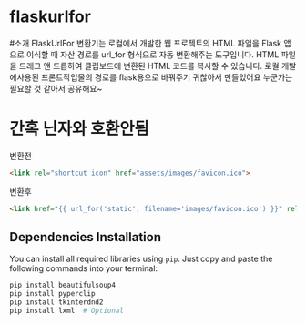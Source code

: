 # flaskurlfor

#소개 
FlaskUrlFor 변환기는 로컬에서 개발한 웹 프로젝트의 HTML 파일을 Flask 앱으로 이식할 때 자산 경로를 url_for 형식으로 자동 변환해주는 도구입니다. HTML 파일을 드래그 앤 드롭하여 클립보드에 변환된 HTML 코드를 복사할 수 있습니다.
로컬 개발에사용된 프론트작업물의 경로를 flask용으로 바꿔주기 귀찮아서 만들었어요 누군가는 필요할 것 같아서 공유해요~
# 간혹 닌자와 호환안됨

변환전
```html
<link rel="shortcut icon" href="assets/images/favicon.ico">
```
변환후
```html
<link href="{{ url_for('static', filename='images/favicon.ico') }}" rel="shortcut icon">
```


## Dependencies Installation

You can install all required libraries using `pip`. Just copy and paste the following commands into your terminal:

```bash
pip install beautifulsoup4
pip install pyperclip
pip install tkinterdnd2
pip install lxml  # Optional
```
